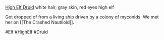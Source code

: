 [High Elf Druid](https://www.dndbeyond.com/characters/117236582)
white hair, gray skin, red eyes high elf

Got dropped of from a living ship driven by a colony of myconids. We met her on [[The Crashed Nautiloid]].

#Elf
#HighElf
#Druid